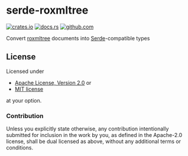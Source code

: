 # serde-roxmltree

[![crates.io](https://img.shields.io/crates/v/serde-roxmltree.svg)](https://crates.io/crates/serde-roxmltree)
[![docs.rs](https://docs.rs/serde-roxmltree/badge.svg)](https://docs.rs/serde-roxmltree)
[![github.com](https://github.com/adamreichold/serde-roxmltree/actions/workflows/ci.yml/badge.svg)](https://github.com/adamreichold/serde-roxmltree/actions/workflows/ci.yml)

Convert [roxmltree](https://github.com/RazrFalcon/roxmltree) documents into [Serde](https://serde.rs/)-compatible types

## License

Licensed under

 * [Apache License, Version 2.0](LICENSE-APACHE) or
 * [MIT license](LICENSE-MIT)

at your option.

### Contribution

Unless you explicitly state otherwise, any contribution intentionally submitted for inclusion in the work by you, as defined in the Apache-2.0 license, shall be dual licensed as above, without any additional terms or conditions.
